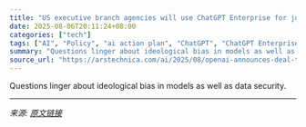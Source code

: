 ```yaml
---
title: "US executive branch agencies will use ChatGPT Enterprise for just $1 per agency"
date: 2025-08-06T20:11:24+08:00
categories: ["tech"]
tags: ["AI", "Policy", "ai action plan", "ChatGPT", "ChatGPT Enterprise", "executive branch", "Federal government", "LLM", "openai", "Preventing Woke AI", "trump administration"]
summary: "Questions linger about ideological bias in models as well as data security."
source_url: "https://arstechnica.com/ai/2025/08/openai-announces-deal-to-offer-chatgpt-to-us-executive-branch-at-almost-no-cost/"
---
```


Questions linger about ideological bias in models as well as data security.

---

*来源: [原文链接](https://arstechnica.com/ai/2025/08/openai-announces-deal-to-offer-chatgpt-to-us-executive-branch-at-almost-no-cost/)*
